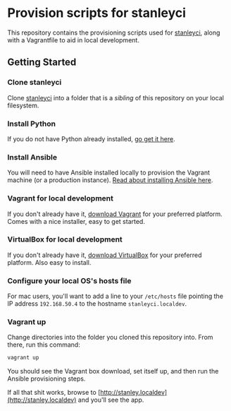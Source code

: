 # Provision scripts for stanleyci

This repository contains the provisioning scripts used for [stanleyci](https://github.com/timrourke/stanleyci), along
with a Vagrantfile to aid in local development.

## Getting Started

### Clone stanleyci

Clone [stanleyci](https://github.com/timrourke/stanleyci) into a folder that is a _sibling_
of this repository on your local filesystem.

### Install Python

If you do not have Python already installed, [go get it here](https://www.python.org/downloads/).

### Install Ansible

You will need to have Ansible installed locally to provision the Vagrant machine
(or a production instance). [Read about installing Ansible here](https://docs.ansible.com/ansible/latest/installation_guide/intro_installation.html).

### Vagrant for local development

If you don't already have it, [download Vagrant](https://www.vagrantup.com/downloads.html)
for your preferred platform. Comes with a nice installer, easy to get started.

### VirtualBox for local development

If you don't already have it, [download VirtualBox](https://www.virtualbox.org/wiki/Downloads)
for your preferred platform. Also easy to install.

### Configure your local OS's hosts file

For mac users, you'll want to add a line to your `/etc/hosts` file pointing the
IP address `192.168.50.4` to the hostname `stanleyci.localdev`.

### Vagrant up

Change directories into the folder you cloned this repository into. From there,
run this command:

```bash
vagrant up
```

You should see the Vagrant box download, set itself up, and then run the Ansible
provisioning steps.

If all that shit works, browse to [http://stanley.localdev](http://stanley.localdev)
and you'll see the app.

